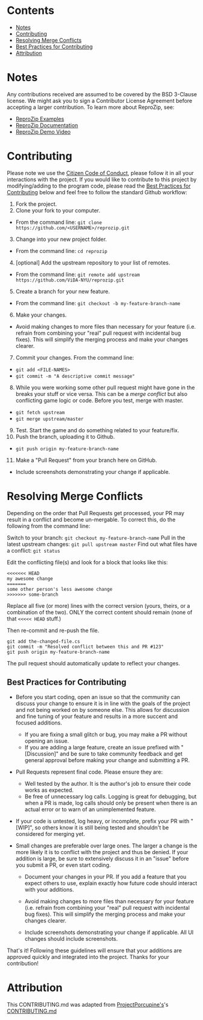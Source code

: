# Contents
* [Notes](#notes)
* [Contributing](#contributing) 
* [Resolving Merge Conflicts](#resolving-merge-conflicts) 
* [Best Practices for Contributing](#best-practices-for-contributing) 
* [Attribution](#attribution)

# Notes
[Notes]: #notes

Any contributions received are assumed to be covered by the BSD 3-Clause license. We might ask you to sign a Contributor License Agreement before accepting a larger contribution. To learn more about ReproZip, see: 
* [ReproZip Examples](https://vida-nyu.github.io/reprozip-examples/)
* [ReproZip Documentation](https://reprozip.readthedocs.io/en/1.0.x/)
* [ReproZip Demo Video](https://www.youtube.com/watch?v=-zLPuwCHXo0)

# Contributing
[Contributing]: #contributing

Please note we use the [Citizen Code of Conduct](https://github.com/stumpsyn/policies/blob/master/citizen_code_of_conduct.md), please follow it in all your interactions with the project. If you would like to contribute to this project by modifying/adding to the program code, please read the [Best Practices for Contributing] below and feel free to follow the standard Github workflow:

1. Fork the project.
2. Clone your fork to your computer.
 * From the command line: `git clone https://github.com/<USERNAME>/reprozip.git`
3. Change into your new project folder.
 * From the command line: `cd reprozip`
4. [optional]  Add the upstream repository to your list of remotes.
 * From the command line: `git remote add upstream https://github.com/ViDA-NYU/reprozip.git`
5. Create a branch for your new feature.
 * From the command line: `git checkout -b my-feature-branch-name`
6. Make your changes.
 * Avoid making changes to more files than necessary for your feature (i.e. refrain from combining your "real" pull request with incidental bug fixes). This will simplify the merging process and make your changes clearer.
7. Commit your changes. From the command line:
 * `git add <FILE-NAMES>`
 * `git commit -m "A descriptive commit message"`
8. While you were working some other pull request might have gone in the breaks your stuff or vice versa. This can be a *merge conflict* but also conflicting game logic or code. Before you test, merge with master.
 * `git fetch upstream`
 * `git merge upstream/master`
9. Test. Start the game and do something related to your feature/fix.
10. Push the branch, uploading it to Github.
  * `git push origin my-feature-branch-name`
11. Make a "Pull Request" from your branch here on GitHub.
  * Include screenshots demonstrating your change if applicable.

# Resolving Merge Conflicts
[Resolving Merge Conflicts]: #resolving-merge-conflicts

Depending on the order that Pull Requests get processed, your PR may result in a conflict and become un-mergable.  To correct this, do the following from the command line:

Switch to your branch: `git checkout my-feature-branch-name`
Pull in the latest upstream changes: `git pull upstream master`
Find out what files have a conflict: `git status`

Edit the conflicting file(s) and look for a block that looks like this:
```
<<<<<<< HEAD
my awesome change
=======
some other person's less awesome change
>>>>>>> some-branch
```

Replace all five (or more) lines with the correct version (yours, theirs, or
a combination of the two).  ONLY the correct content should remain (none of
that `<<<<< HEAD` stuff.)

Then re-commit and re-push the file.

```
git add the-changed-file.cs
git commit -m "Resolved conflict between this and PR #123"
git push origin my-feature-branch-name
```

The pull request should automatically update to reflect your changes.

## Best Practices for Contributing
[Best Practices for Contributing]: #best-practices-for-contributing
* Before you start coding, open an issue so that the community can discuss your change to ensure it is in line with the goals of the project and not being worked on by someone else. This allows for discussion and fine tuning of your feature and results in a more succent and focused additions.
    * If you are fixing a small glitch or bug, you may make a PR without opening an issue.
    * If you are adding a large feature, create an issue prefixed with "[Discussion]" and be sure to take community feedback and get general approval before making your change and submitting a PR.

* Pull Requests represent final code. Please ensure they are:
     * Well tested by the author. It is the author's job to ensure their code works as expected.
     * Be free of unnecessary log calls. Logging is great for debugging, but when a PR is made, log calls should only be present when there is an actual error or to warn of an unimplemented feature.

* If your code is untested, log heavy, or incomplete, prefix your PR with "[WIP]", so others know it is still being tested and shouldn't be considered for merging yet.

* Small changes are preferable over large ones. The larger a change is the more likely it is to conflict with the project and thus be denied. If your addition is large, be sure to extensively discuss it in an "issue" before you submit a PR, or even start coding.

   * Document your changes in your PR. If you add a feature that you expect others to use, explain exactly how future code should interact with your additions.

   * Avoid making changes to more files than necessary for your feature (i.e. refrain from combining your "real" pull request with incidental bug fixes). This will simplify the merging process and make your changes clearer.

   * Include screenshots demonstrating your change if applicable. All UI changes should include screenshots.

That's it! Following these guidelines will ensure that your additions are approved quickly and integrated into the project. Thanks for your contribution!

# Attribution
[Attribution]: #attribution

This CONTRIBUTING.md was adapted from [ProjectPorcupine's](https://github.com/TeamPorcupine/ProjectPorcupine)'s [CONTRIBUTING.md](https://github.com/TeamPorcupine/ProjectPorcupine/blob/master/CONTRIBUTING.md)
